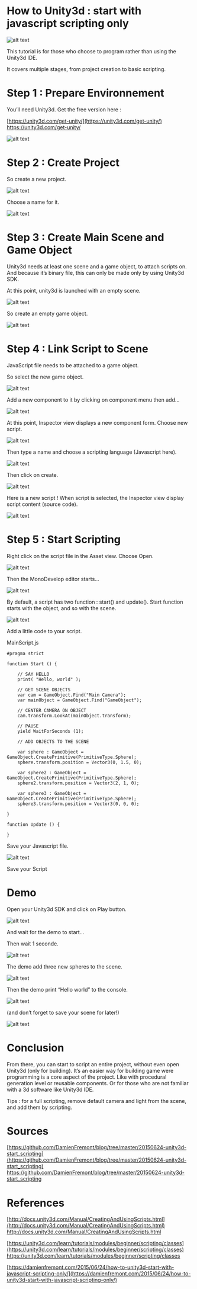 How to Unity3d : start with javascript scripting only
======
 
![alt text](screenshots/160520005816801.png)
 
This tutorial is for those who choose to program rather than using the Unity3d IDE.
 
It covers multiple stages, from project creation to basic scripting.
 

 
# Step 1 : Prepare Environnement
 
You’ll need Unity3d. Get the free version here :
 
[https://unity3d.com/get-unity/](https://unity3d.com/get-unity/)
https://unity3d.com/get-unity/
 
![alt text](screenshots/160520005817248.jpg)
 

 
# Step 2 : Create Project
 
So create a new project.
 
![alt text](screenshots/160520005817554.jpg)
 

 
Choose a name for it.
 
![alt text](screenshots/160520005817800.jpg)
 

 
# Step 3 : Create Main Scene and Game Object
 
Unity3d needs at least one scene and a game object, to attach scripts on. And because it’s binary file, this can only be made only by using Unity3d SDK.
 
At this point, unity3d is launched with an empty scene.
 
![alt text](screenshots/160520005818034.jpg)
 

 
So create an empty game object.
 
![alt text](screenshots/160520005818294.jpg)
 

 
# Step 4 : Link Script to Scene
 
JavaScript file needs to be attached to a game object.
 
So select the new game object.
 
![alt text](screenshots/160520005818573.jpg)
 

 
Add a new component to it by clicking on component menu then add…
 
![alt text](screenshots/160520005818811.jpg)
 

 
At this point, Inspector view displays a new component form. Choose new script.
 
![alt text](screenshots/160520005819050.jpg)
 

 
Then type a name and choose a scripting language (Javascript here).
 
![alt text](screenshots/160520005819329.jpg)
 

 
Then click on create.
 
![alt text](screenshots/160520005819591.jpg)
 

 
Here is a new script ! When script is selected, the Inspector view display script content (source code).
 
![alt text](screenshots/160520005819825.jpg)
 

 
# Step 5 : Start Scripting
 
Right click on the script file in the Asset view. Choose Open.
 
![alt text](screenshots/160520005820099.jpg)
 

 
Then the MonoDevelop editor starts…
 
![alt text](screenshots/160520005820372.jpg)
 

 
By default, a script has two function : start() and update(). Start function starts with the object, and so with the scene.
 
![alt text](screenshots/160520005820631.jpg)
 

 
Add a little code to your script.
 
MainScript.js
 
```
#pragma strict
 
function Start () {
 
    // SAY HELLO
    print( "Hello, world" );
 
    // GET SCENE OBJECTS
    var cam = GameObject.Find("Main Camera");
    var mainObject = GameObject.Find("GameObject");
 
    // CENTER CAMERA ON OBJECT
    cam.transform.LookAt(mainObject.transform);
 
    // PAUSE
    yield WaitForSeconds (1);
 
    // ADD OBJECTS TO THE SCENE
 
    var sphere : GameObject = GameObject.CreatePrimitive(PrimitiveType.Sphere);
    sphere.transform.position = Vector3(0, 1.5, 0);
 
    var sphere2 : GameObject = GameObject.CreatePrimitive(PrimitiveType.Sphere);
    sphere2.transform.position = Vector3(2, 1, 0);
 
    var sphere3 : GameObject = GameObject.CreatePrimitive(PrimitiveType.Sphere);
    sphere3.transform.position = Vector3(0, 0, 0);
 
}
 
function Update () {
 
}
```
 
Save your Javascript file.
 
![alt text](screenshots/160520005820895.jpg)
 

 
Save your Script
 
# Demo
 
Open your Unity3d SDK and click on Play button.
 
![alt text](screenshots/160520005821150.jpg)
 

 
And wait for the demo to start…
 
Then wait 1 seconde.
 
![alt text](screenshots/160520005821402.jpg)
 

 
The demo add three new spheres to the scene.
 
![alt text](screenshots/160520005821641.jpg)
 

 
Then the demo print “Hello world” to the console.
 
![alt text](screenshots/160520005821893.jpg)
 

 
(and don’t forget to save your scene for later!)
 
![alt text](screenshots/160520005822127.jpg)
 

 
# Conclusion
 
From there, you can start to script an entire project, without even open Unity3d (only for building). It’s an easier way for building game were programming is a core aspect of the project. Like with procedural generation level or reusable components. Or for those who are not familiar with a 3d software like Unity3d IDE.
 
Tips : for a full scripting, remove default camera and light from the scene, and add them by scripting.
 
# Sources
 
[https://github.com/DamienFremont/blog/tree/master/20150624-unity3d-start_scripting](https://github.com/DamienFremont/blog/tree/master/20150624-unity3d-start_scripting)
https://github.com/DamienFremont/blog/tree/master/20150624-unity3d-start_scripting
 
# References
 
[http://docs.unity3d.com/Manual/CreatingAndUsingScripts.html](http://docs.unity3d.com/Manual/CreatingAndUsingScripts.html)
http://docs.unity3d.com/Manual/CreatingAndUsingScripts.html
 
[https://unity3d.com/learn/tutorials/modules/beginner/scripting/classes](https://unity3d.com/learn/tutorials/modules/beginner/scripting/classes)
https://unity3d.com/learn/tutorials/modules/beginner/scripting/classes
 
 
[https://damienfremont.com/2015/06/24/how-to-unity3d-start-with-javascript-scripting-only/](https://damienfremont.com/2015/06/24/how-to-unity3d-start-with-javascript-scripting-only/)
 
